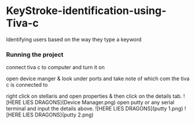 # KeyStroke-identification-using-Tiva-c
Identifying users based on the way they type a keyword
### Running the project
connect tiva c to computer and turn it on

open device manger & look under ports and take note of which com the tiva c is connected to

right click on stellaris and open properties & then click on the details tab.
![HERE LIES DRAGONS](Device Manager.png)
open putty or any serial terminal and input the details above.
![HERE LIES DRAGONS](putty 1.png)
![HERE LIES DRAGONS](putty 2.png)
